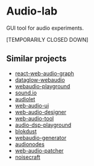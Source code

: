# Audio-lab

GUI tool for audio experiments.

[TEMPORARILY CLOSED DOWN]

## Similar projects

* [react-web-audio-graph](https://github.com/michalochman/react-web-audio-graph)
* [dataglow-webaudio](https://github.com/forresto/dataflow-webaudio)
* [webaudio-playground](https://github.com/cwilso/WebAudio)
* [sound.io](https://github.com/soundio/soundio)
* [audiolet](https://github.com/oampo/Audiolet)
* [web-audio-ui](https://github.com/wham-js/web-audio-ui)
* [web-audio-designer](https://github.com/g200kg/WebAudioDesigner)
* [web-audio-tool](https://github.com/petervdn/webaudiotool)
* [audio-dsp-playground](https://github.com/acarabott/audio-dsp-playground)
* [blokdust](https://github.com/BlokDust/BlokDust)
* [webaudio-generator](https://github.com/ISNIT0/webaudio-generator)
* [audionodes](https://audionodes.com/online/)
* [web-audio-patcher](https://github.com/Fr0stbyteR/webaudio-patcher)
* [noisecraft](https://github.com/maximecb/noisecraft)
